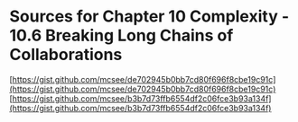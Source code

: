 # Sources for Chapter 10 Complexity - 10.6 Breaking Long Chains of Collaborations

[https://gist.github.com/mcsee/de702945b0bb7cd80f696f8cbe19c91c](https://gist.github.com/mcsee/de702945b0bb7cd80f696f8cbe19c91c)
[https://gist.github.com/mcsee/b3b7d73ffb6554df2c06fce3b93a134f](https://gist.github.com/mcsee/b3b7d73ffb6554df2c06fce3b93a134f)